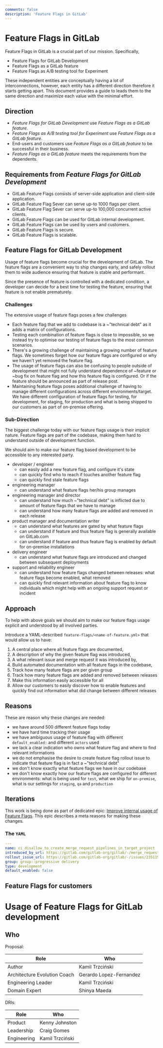 ```yaml
---
comments: false
description: 'Feature Flags in GitLab'
---
```


# Feature Flags in GitLab

Feature Flags in GitLab is a crucial part of our mission. Specifically,

- Feature Flags for GitLab Development
- Feature Flags as a GitLab feature
- Feature Flags as A/B testing tool for Experiment

These independent entities are conceptually having a lot of interconnections,
however, each entity has a different direction therefore it starts getting apart.
This document provides a guide to leads them to the same direction and maximize
each value with the minimal effort.

## Direction

- _Feature Flags for GitLab Development_ use _Feature Flags as a GitLab feature_.
- _Feature Flags as A/B testing tool for Experiment_ use _Feature Flags as a GitLab feature_.
- End-users and customers use _Feature Flags as a GitLab feature_ to be successful in their business.
- _Feature Flags as a GitLab feature_ meets the requirements from the dependents.

## Requirements from _Feature Flags for GitLab Development_

- GitLab Feature Flags consists of server-side application and client-side application.
- GitLab Feature Flag Sever can serve up-to 1000 flags per client.
- GitLab Feature Flag Sever can serve up-to 100,000 concurrent active clients.
- GitLab Feature Flags can be used for GitLab internal development.
- GitLab Feature Flags can be used by users and customers.
- GitLab Feature Flags is secure.
- GitLab Feature Flags is scalable.

## Feature Flags for GitLab Development

Usage of feature flags become crucial for the development of GitLab. The
feature flags are a convenient way to ship changes early, and safely rollout
them to wide audience ensuring that feature is stable and performant.

Since the presence of feature is controlled with a dedicated condition, a
developer can decide for a best time for testing the feature, ensuring that
feature is not enable prematurely.

### Challenges

The extensive usage of feature flags poses a few challenges

- Each feature flag that we add to codebase is a ~"technical debt" as it adds a
  matrix of configurations.
- Testing each combination of feature flags is close to impossible, so we
  instead try to optimise our testing of feature flags to the most common
  scenarios.
- There's a growing challenge of maintaining a growing number of feature flags.
  We sometimes forget how our feature flags are configured or why we haven't
  yet removed the feature flag.
- The usage of feature flags can also be confusing to people outside of
  development that might not fully understand dependence of ~feature or ~bug
  fix on feature flag and how this feature flag is configured. Or if the feature
  should be announced as part of release post.
- Maintaining feature flags poses additional challenge of having to manage
  different configurations across different environments/target. We have
  different configuration of feature flags for testing, for development, for
  staging, for production and what is being shipped to our customers as part of
  on-premise offering.

### Sub-Direction

The biggest challenge today with our feature flags usage is their implicit
nature. Feature flags are part of the codebase, making them hard to understand
outside of development function.

We should aim to make our feature flag based development to be accessible to
any interested party.

- developer / engineer
  - can easily add a new feature flag, and configure it's state
  - can quickly find who to reach if touches another feature flag
  - can quickly find stale feature flags
- engineering manager
  - can understand what feature flags her/his group manages
- engineering manager and director
  - can understand how much ~"technical debt" is inflicted due to amount of feature flags that we have to manage
  - can understand how many feature flags are added and removed in each release
- product manager and documentation writer
  - can understand what features are gated by what feature flags
  - can understand if feature and thus feature flag is generally available on GitLab.com
  - can understand if feature and thus feature flag is enabled by default for on-premise installations
- delivery engineer
  - can understand what feature flags are introduced and changed between subsequent deployments
- support and reliability engineer
  - can understand how feature flags changed between releases: what feature flags become enabled, what removed
  - can quickly find relevant information about feature flag to know individuals which might help with an ongoing support request or incident

## Approach

To help with above goals we should aim to make our feature flags usage explicit
and understood by all involved parties.

Introduce a YAML-described `feature-flags/<name-of-feature.yml>` that would
allow us to have:

1. A central place where all feature flags are documented,
1. A description of why the given feature flag was introduced,
1. A what relevant issue and merge request it was introduced by,
1. Build automated documentation with all feature flags in the codebase,
1. Track how many feature flags are per given group
1. Track how many feature flags are added and removed between releases
1. Make this information easily accessible for all
1. Allow our customers to easily discover how to enable features and quickly
   find out information what did change between different releases

## Reasons

These are reason why these changes are needed:

- we have around 500 different feature flags today
- we have hard time tracking their usage
- we have ambiguous usage of feature flag with different `default_enabled:` and
  different `actors` used
- we lack a clear indication who owns what feature flag and where to find
  relevant informations
- we do not emphasise the desire to create feature flag rollout issue to
  indicate that feature flag is in fact a ~"technical debt"
- we don't know exactly what feature flags we have in our codebase
- we don't know exactly how our feature flags are configured for different
  environments: what is being used for `test`, what we ship for `on-premise`,
  what is our settings for `staging`, `qa` and `production`

## Iterations

This work is being done as part of dedicated epic: [Improve internal usage of
Feature Flags](https://gitlab.com/groups/gitlab-org/-/epics/3551). This epic
describes a meta reasons for making these changes.

### The `YAML`

```yaml
---
name: ci_disallow_to_create_merge_request_pipelines_in_target_project
introduced_by_url: https://gitlab.com/gitlab-org/gitlab/-/merge_requests/40724
rollout_issue_url: https://gitlab.com/gitlab-org/gitlab/-/issues/235119
group: group::progressive delivery
type: development
default_enabled: false
```

## Feature Flags for customers




# Usage of Feature Flags for GitLab development



## Who

Proposal:

| Role                         | Who
|------------------------------|-------------------------|
| Author                       | Kamil Trzciński         |
| Architecture Evolution Coach | Gerardo Lopez-Fernandez |
| Engineering Leader           | Kamil Trzciński         |
| Domain Expert                | Shinya Maeda            |

DRIs:

| Role                         | Who
|------------------------------|------------------------|
| Product                      | Kenny Johnston         |
| Leadership                   | Craig Gomes            |
| Engineering                  | Kamil Trzciński        |
